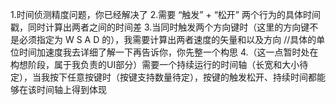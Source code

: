 1.时间侦测精度问题，你已经解决了
2.需要 “触发” + “松开” 两个行为的具体时间戳，同时计算出两者之间的时间差
3.当同时触发两个方向键时（这里的方向键不是必须指定为 W S A D 的），我需要计算出两者速度的矢量和以及方向  //具体的单位时间加速度我去详细了解一下再告诉你，你先整一个构思
4.（这一点暂时处在构想阶段，属于我负责的UI部分）需要一个持续运行的时间轴（长宽和大小待定），当我按下任意按键时（按键支持数量待定），按键的触发松开、持续时间都能够在该时间轴上得到体现
